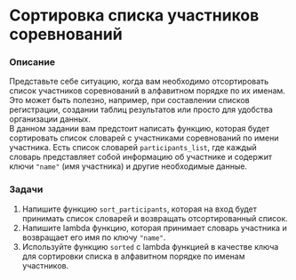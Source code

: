 # Сортировка списка участников соревнований

### Описание
Представьте себе ситуацию, когда вам необходимо отсортировать список участников соревнований в алфавитном порядке по их именам.  
Это может быть полезно, например, при составлении списков регистрации, создании таблиц результатов или просто для удобства организации данных.  
В данном задании вам предстоит написать функцию, которая будет сортировать список словарей с участниками соревнований по имени участника.
Есть список словарей `participants_list`, где каждый словарь представляет собой информацию об участнике и содержит ключи `"name"` (имя участника) и другие необходимые данные.

### Задачи

1. Напишите функцию `sort_participants`, которая на вход будет принимать список словарей и возвращать отсортированный список.
2. Напишите lambda функцию, которая принимает словарь участника и возвращает его имя по ключу `"name"`.
3. Используйте функцию `sorted` с lambda функцией в качестве ключа для сортировки списка в алфавитном порядке по именам участников.  

